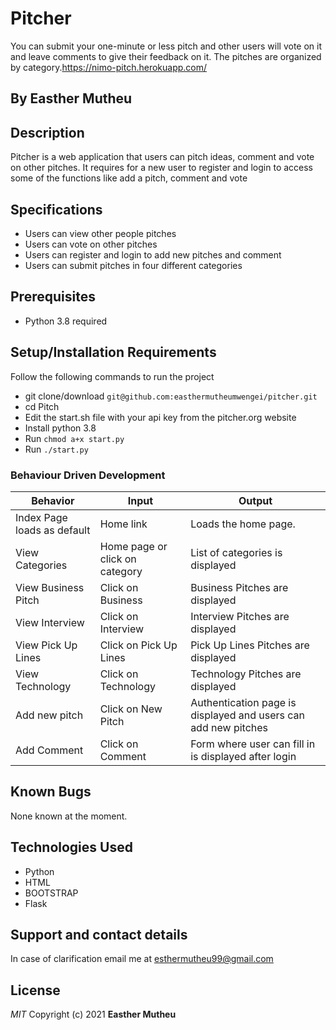 # Pitcher
You can submit your one-minute or less pitch and other users will vote on it and leave comments to give their feedback on it. The pitches are organized by category.https://nimo-pitch.herokuapp.com/
## By Easther Mutheu

## Description
Pitcher is a web application that users can pitch ideas, comment and vote on other pitches. It requires for a new user to register and login to access some of the functions like add a pitch, comment and vote

## Specifications
* Users can view other people pitches
* Users can vote on other pitches
* Users can register and login to add new pitches and comment
* Users can submit pitches in four different categories

## Prerequisites
* Python 3.8 required

## Setup/Installation Requirements
Follow the following commands to run the project
* git clone/download ```git@github.com:easthermutheumwengei/pitcher.git```
* cd Pitch
* Edit the start.sh file with your api key from the pitcher.org website
* Install python 3.8
* Run ```chmod a+x start.py```
* Run ```./start.py```

### Behaviour Driven Development
| Behavior            | Input                         | Output                        |
| ------------------- | ----------------------------- | ----------------------------- |
| Index Page loads as default | Home link | Loads the home page. |
| View Categories | Home page or click on category | List of categories is displayed |
| View Business Pitch | Click on Business | Business Pitches are displayed|
| View Interview | Click on Interview | Interview Pitches are displayed|
| View Pick Up Lines | Click on Pick Up Lines | Pick Up Lines Pitches are displayed|
| View Technology | Click on Technology| Technology Pitches are displayed|
| Add new pitch | Click on New Pitch | Authentication page is displayed and users can add new pitches|
| Add Comment | Click on Comment | Form where user can fill in is displayed after login|



## Known Bugs
None known at the moment.

## Technologies Used
* Python
* HTML
* BOOTSTRAP
* Flask

## Support and contact details
In case of clarification email me at esthermutheu99@gmail.com

## License
*MIT*
Copyright (c) 2021 **Easther Mutheu**
